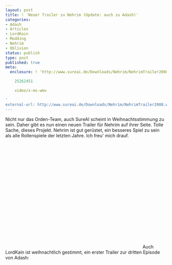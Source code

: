 ```yaml
---
layout: post
title: ! 'Neuer Trailer zu Nehrim (Update: auch zu Adash)'
categories:
- Adash
- Articles
- LordKain
- Modding
- Nehrim
- Oblivion
status: publish
type: post
published: true
meta:
  enclosure: ! 'http://www.sureai.de/Downloads/Nehrim/NehrimTrailer2008.wmv

    25262451

    video/x-ms-wmv

'
external-url: http://www.sureai.de/Downloads/Nehrim/NehrimTrailer2008.wmv
---
```

Nicht nur das Orden-Team, auch SureAI scheint in Weihnachtsstimmung zu sein. Daher gibt es nun einen neuen Trailer für Nehrim auf ihrer Seite. Tolle Sache, dieses Projekt. Nehrim ist gut gerüstet, ein besseres Spiel zu sein als alle Rollenspiele der letzten Jahre. Ich freu' mich drauf.
<object width="425" height="344"><param name="movie" value="http://www.youtube.com/v/Qs6Em67iuPk&hl=en&fs=1"></param><param name="allowFullScreen" value="true"></param><param name="allowscriptaccess" value="always"></param><embed src="http://www.youtube.com/v/Qs6Em67iuPk&hl=en&fs=1" type="application/x-shockwave-flash" allowscriptaccess="always" allowfullscreen="true" width="425" height="344"></embed></object>
Auch LordKain ist weihnachtlich gestimmt, ein erster Trailer zur dritten Episode von Adash:

<object width="425" height="344"><param name="movie" value="http://www.youtube.com/v/cdlmluyPbjU&color1=0xb1b1b1&color2=0xcfcfcf&feature=player_embedded&fs=1"></param><param name="allowFullScreen" value="true"></param><embed src="http://www.youtube.com/v/cdlmluyPbjU&color1=0xb1b1b1&color2=0xcfcfcf&feature=player_embedded&fs=1" type="application/x-shockwave-flash" allowfullscreen="true" width="425" height="344"></embed></object>
